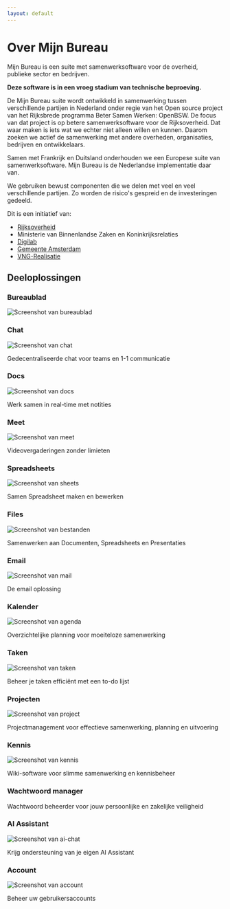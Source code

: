 ```yaml
---
layout: default
---
```


# Over Mijn Bureau

Mijn Bureau is een suite met samenwerksoftware voor de overheid, publieke sector en bedrijven.

**Deze software is in een vroeg stadium van technische beproeving.**

De Mijn Bureau suite wordt ontwikkeld in samenwerking tussen verschillende partijen in Nederland onder regie van het Open source project van het Rijksbrede programma Beter Samen Werken: OpenBSW. De focus van dat project is op betere samenwerksoftware voor de Rijksoverheid. Dat waar maken is iets wat we echter niet alleen willen en kunnen. Daarom zoeken we actief de samenwerking met andere overheden, organisaties, bedrijven en ontwikkelaars.

Samen met Frankrijk en Duitsland onderhouden we een Europese suite van samenwerksoftware. Mijn Bureau is de Nederlandse implementatie daar van.

We gebruiken bewust componenten die we delen met veel en veel verschillende partijen. Zo worden de risico's gespreid en de investeringen gedeeld.

Dit is een initiatief van:

* [Rijksoverheid](https://www.rijksoverheid.nl/)
* Ministerie van Binnenlandse Zaken en Koninkrijksrelaties
* [Digilab](https://digilab.overheid.nl/)
* [Gemeente Amsterdam](https://www.amsterdam.nl/)
* [VNG-Realisatie](https://vng.nl/artikelen/vng-realisatie)

## Deeloplossingen

### Bureaublad

![Screenshot van bureaublad](assets/screen-bureaublad.png)

### Chat

![Screenshot van chat](assets/screen-chat.png)

Gedecentraliseerde chat voor teams en 1-1 communicatie

### Docs

![Screenshot van docs](assets/screen-docs.png)

Werk samen in real-time met notities

### Meet

![Screenshot van meet](assets/screen-meet.png)

Videovergaderingen zonder limieten

### Spreadsheets

![Screenshot van sheets](assets/screen-sheets.png)

Samen Spreadsheet maken en bewerken

### Files

![Screenshot van bestanden](assets/screen-bestanden.png)

Samenwerken aan Documenten, Spreadsheets en Presentaties

### Email

![Screenshot van mail](assets/screen-mail.png)

De email oplossing

### Kalender

![Screenshot van agenda](assets/screen-agenda.png)

Overzichtelijke planning voor moeiteloze samenwerking

### Taken

![Screenshot van taken](assets/screen-taken.png)

Beheer je taken efficiënt met een to-do lijst

### Projecten

![Screenshot van project](assets/screen-project.png)

Projectmanagement voor effectieve samenwerking, planning en uitvoering

### Kennis

![Screenshot van kennis](assets/screen-kennis.png)

Wiki-software voor slimme samenwerking en kennisbeheer

### Wachtwoord manager

Wachtwoord beheerder voor jouw persoonlijke en zakelijke veiligheid

### AI Assistant

![Screenshot van ai-chat](assets/screen-ai-chat.png)

Krijg ondersteuning van je eigen AI Assistant

### Account

![Screenshot van account](assets/screen-account.png)

Beheer uw gebruikersaccounts
